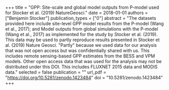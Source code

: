 +++
title = "GPP: Site-scale and global model outputs from P-model used for Stocker et al. (2019) NatureGeosci."
date = 2018-01-01
authors = ["Benjamin Stocker"]
publication_types = ["0"]
abstract = "The datasets provided here include site-level GPP model results from the P-model (Wang et al., 2017); and Model outputs from global simulations with the P-model (Wang et al., 2017) as implemented for the study by Stocker et al. (2019). This data may be used to partly reproduce results presented in Stocker et al. (2019) Nature Geosci. \"Partly\" because we used data for our analysis that was not open access but was confidentially shared with us. This includes remote sensing-based GPP estimates from the BESS and VPM models. Other open access data that was used for the analysis may not be distributed under this DOI. This includes FLUXNET 2015 data and MODIS data."
selected = false
publication = ""
url_pdf = "https://doi.org/10.5281/zenodo.1423484"
doi = "10.5281/zenodo.1423484"
+++

